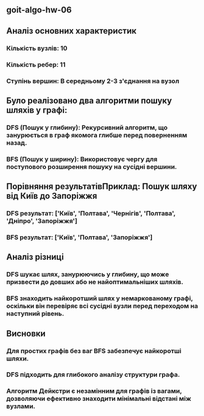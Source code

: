 ## goit-algo-hw-06

## Аналіз основних характеристик
### Кількість вузлів: 10
### Кількість ребер: 11
### Ступінь вершин: В середньому 2-3 з'єднання на вузол

## Було реалізовано два алгоритми пошуку шляхів у графі:
### DFS (Пошук у глибину): Рекурсивний алгоритм, що занурюється в граф якомога глибше перед поверненням назад.
### BFS (Пошук у ширину): Використовує чергу для поступового розширення пошуку на сусідні вершини.

## Порівняння результатівПриклад: Пошук шляху від Київ до Запоріжжя
### DFS результат: ['Київ', 'Полтава', 'Чернігів', 'Полтава', 'Дніпро', 'Запоріжжя']
### BFS результат: ['Київ', 'Полтава', 'Запоріжжя']

## Аналіз різниці
### DFS шукає шлях, занурюючись у глибину, що може призвести до довших або не найоптимальніших шляхів.
### BFS знаходить найкоротший шлях у немаркованому графі, оскільки він перевіряє всі сусідні вузли перед переходом на наступний рівень.

## Висновки
### Для простих графів без ваг BFS забезпечує найкоротші шляхи.
### DFS підходить для глибокого аналізу структури графа.
### Алгоритм Дейкстри є незамінним для графів із вагами, дозволяючи ефективно знаходити мінімальні відстані між вузлами.
